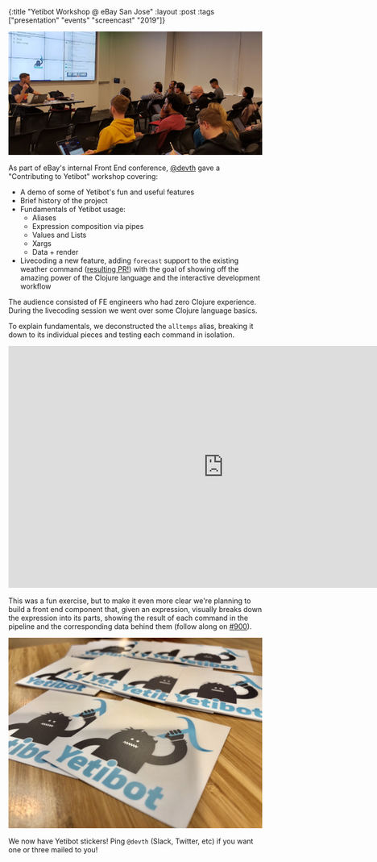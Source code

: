 {:title "Yetibot Workshop @ eBay San Jose"
 :layout :post
 :tags  ["presentation" "events" "screencast" "2019"]}


![Yetibot Workshop](/img/yetibot_workshop.jpg)

As part of eBay's internal Front End conference,
[@devth](https://github.com/devth) gave a "Contributing to Yetibot" workshop
covering:

- A demo of some of Yetibot's fun and useful features
- Brief history of the project
- Fundamentals of Yetibot usage:
  - Aliases
  - Expression composition via pipes
  - Values and Lists
  - Xargs
  - Data + render
- Livecoding a new feature, adding `forecast` support to the existing weather
  command ([resulting PR!](https://github.com/yetibot/yetibot/pull/901)) with
  the goal of showing off the amazing power of the Clojure language and the
  interactive development workflow

The audience consisted of FE engineers who had zero Clojure experience. During
the livecoding session we went over some Clojure language basics.

To explain fundamentals, we deconstructed the `alltemps` alias, breaking it down
to its individual pieces and testing each command in isolation.

<div class="video-responsive">
<iframe
  width="854" height="480"
  src="https://www.youtube.com/embed/tcFvu6CL2fg?rel=0"
  frameborder="0"
  allow="accelerometer; autoplay; encrypted-media; gyroscope; picture-in-picture"
  allowfullscreen>
</iframe>
</div>

This was a fun exercise, but to make it even more clear we're planning to build
a front end component that, given an expression, visually breaks down the
expression into its parts, showing the result of each command in the pipeline
and the corresponding data behind them (follow along on
[#900](https://github.com/yetibot/yetibot.github.io/issues/6)).

![Yetibot Stickers](/img/yetibot_stickers.jpg)

We now have Yetibot stickers! Ping `@devth` (Slack, Twitter, etc) if you
want one or three mailed to you!
